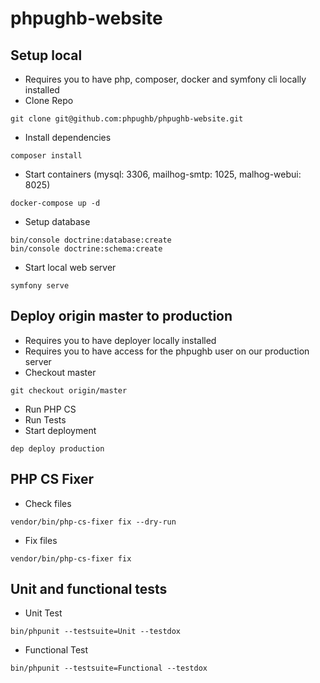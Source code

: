 # phpughb-website

## Setup local
* Requires you to have php, composer, docker and symfony cli locally installed
* Clone Repo
```
git clone git@github.com:phpughb/phpughb-website.git
```
* Install dependencies
```
composer install
```
* Start containers (mysql: 3306, mailhog-smtp: 1025, malhog-webui: 8025)
```
docker-compose up -d
```
* Setup database
```
bin/console doctrine:database:create
bin/console doctrine:schema:create
```
* Start local web server
```
symfony serve
```


## Deploy origin master to production
* Requires you to have deployer locally installed
* Requires you to have access for the phpughb user on our production server
* Checkout master
```
git checkout origin/master
```
* Run PHP CS
* Run Tests
* Start deployment
```
dep deploy production
```

## PHP CS Fixer
* Check files
```
vendor/bin/php-cs-fixer fix --dry-run
```
* Fix files
```
vendor/bin/php-cs-fixer fix
```

## Unit and functional tests
* Unit  Test
```
bin/phpunit --testsuite=Unit --testdox
```
* Functional Test
```
bin/phpunit --testsuite=Functional --testdox
```
